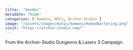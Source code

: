 ```yaml
---
title:  "Vendor"
metadate: "hide"
categories: [ Humans, NPCs, Archon-Studio ]
image: "/assets/images/minis/humans/HumanBartering.png"
visit: "https://archon-studio.com/"
---
```

From the Archon-Studio Dungeons & Lasers 3 Campaign.